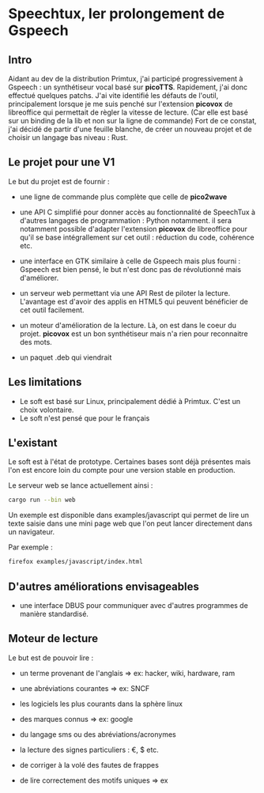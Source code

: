 # Speechtux, ler prolongement de Gspeech

## Intro

Aidant au dev de la distribution Primtux, j'ai participé progressivement à Gspeech : un synthétiseur vocal basé sur **picoTTS**.
Rapidement, j'ai donc effectué quelques patchs.
J'ai vite identifié les défauts de l'outil, principalement lorsque je me suis penché sur l'extension **picovox** de libreoffice qui permettait de règler la vitesse de lecture.
(Car elle est basé sur un binding de la lib et non sur la ligne de commande)
Fort de ce constat, j'ai décidé de partir d'une feuille blanche, de créer un nouveau projet et de choisir un langage bas niveau : Rust.

## Le projet pour une V1

Le but du projet est de fournir :

- une ligne de commande plus complète que celle de **pico2wave**

- une API C simplifié pour donner accès au fonctionnalité de SpeechTux à d'autres langages de programmation : Python notamment.
  il sera notamment possible d'adapter l'extension **picovox** de libreoffice pour qu'il se base intégrallement sur cet outil :
  réduction du code, cohérence etc.

- une interface en GTK similaire à celle de Gspeech mais plus fourni : Gspeech est bien pensé, le but n'est donc pas de révolutionné mais d'améliorer.

- un serveur web permettant via une API Rest de piloter la lecture.
L'avantage est d'avoir des applis en HTML5 qui peuvent bénéficier de cet outil facilement.

- un moteur d'amélioration de la lecture. Là, on est dans le coeur du projet. **picovox** est un bon synthétiseur mais n'a rien pour reconnaitre des mots.

- un paquet .deb qui viendrait

## Les limitations

- Le soft est basé sur Linux, principalement dédié à Primtux. C'est un choix volontaire.
- Le soft n'est pensé que pour le français

## L'existant

Le soft est à l'état de prototype.
Certaines bases sont déjà présentes mais l'on est encore loin du compte pour une version stable en production.

Le serveur web se lance actuellement ainsi :

```sh
cargo run --bin web
```

Un exemple est disponible dans examples/javascript qui permet de lire un texte saisie dans une mini page web que l'on peut lancer directement dans un navigateur.

Par exemple :

```sh
firefox examples/javascript/index.html
```

## D'autres améliorations envisageables

- une interface DBUS pour communiquer avec d'autres programmes de manière standardisé.

## Moteur de lecture

Le but est de pouvoir lire :

- un terme provenant de l'anglais => ex: hacker, wiki, hardware, ram
- une abréviations courantes => ex: SNCF
- les logiciels les plus courants dans la sphère linux
- des marques connus => ex: google
- du langage sms ou des abréviations/acronymes
- la lecture des signes particuliers : €, $ etc.
    
- de corriger à la volé des fautes de frappes

- de lire correctement des motifs uniques => ex 
